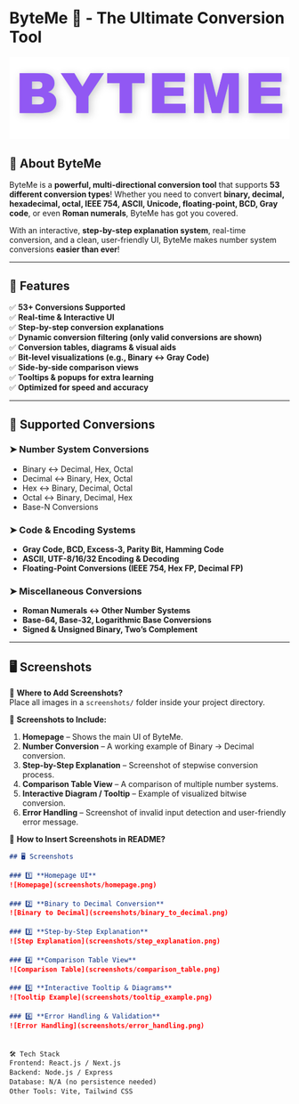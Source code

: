 # **ByteMe 🔄 - The Ultimate Conversion Tool**  
![ByteMe Logo](screenshots/logo.png)

## 📌 **About ByteMe**  
ByteMe is a **powerful, multi-directional conversion tool** that supports **53 different conversion types**! Whether you need to convert **binary, decimal, hexadecimal, octal, IEEE 754, ASCII, Unicode, floating-point, BCD, Gray code**, or even **Roman numerals**, ByteMe has got you covered.  

With an interactive, **step-by-step explanation system**, real-time conversion, and a clean, user-friendly UI, ByteMe makes number system conversions **easier than ever**!  

---

## 🎯 **Features**
✅ **53+ Conversions Supported**  
✅ **Real-time & Interactive UI**  
✅ **Step-by-step conversion explanations**  
✅ **Dynamic conversion filtering (only valid conversions are shown)**  
✅ **Conversion tables, diagrams & visual aids**  
✅ **Bit-level visualizations (e.g., Binary ↔ Gray Code)**  
✅ **Side-by-side comparison views**  
✅ **Tooltips & popups for extra learning**  
✅ **Optimized for speed and accuracy**  

---

## 🔢 **Supported Conversions**  

### **➤ Number System Conversions**  
- Binary ↔ Decimal, Hex, Octal  
- Decimal ↔ Binary, Hex, Octal  
- Hex ↔ Binary, Decimal, Octal  
- Octal ↔ Binary, Decimal, Hex  
- Base-N Conversions  

### **➤ Code & Encoding Systems**  
- **Gray Code, BCD, Excess-3, Parity Bit, Hamming Code**  
- **ASCII, UTF-8/16/32 Encoding & Decoding**  
- **Floating-Point Conversions (IEEE 754, Hex FP, Decimal FP)**  

### **➤ Miscellaneous Conversions**  
- **Roman Numerals ↔ Other Number Systems**  
- **Base-64, Base-32, Logarithmic Base Conversions**  
- **Signed & Unsigned Binary, Two’s Complement**  

---

## 🖥️ **Screenshots**  

📌 **Where to Add Screenshots?**  
Place all images in a `screenshots/` folder inside your project directory.  

📌 **Screenshots to Include:**  
1. **Homepage** – Shows the main UI of ByteMe.  
2. **Number Conversion** – A working example of Binary → Decimal conversion.  
3. **Step-by-Step Explanation** – Screenshot of stepwise conversion process.  
4. **Comparison Table View** – A comparison of multiple number systems.  
5. **Interactive Diagram / Tooltip** – Example of visualized bitwise conversion.  
6. **Error Handling** – Screenshot of invalid input detection and user-friendly error message.  

📌 **How to Insert Screenshots in README?**  
```md
## 🖥️ Screenshots

### 1️⃣ **Homepage UI**
![Homepage](screenshots/homepage.png)

### 2️⃣ **Binary to Decimal Conversion**
![Binary to Decimal](screenshots/binary_to_decimal.png)

### 3️⃣ **Step-by-Step Explanation**
![Step Explanation](screenshots/step_explanation.png)

### 4️⃣ **Comparison Table View**
![Comparison Table](screenshots/comparison_table.png)

### 5️⃣ **Interactive Tooltip & Diagrams**
![Tooltip Example](screenshots/tooltip_example.png)

### 6️⃣ **Error Handling & Validation**
![Error Handling](screenshots/error_handling.png)


🛠️ Tech Stack
Frontend: React.js / Next.js
Backend: Node.js / Express
Database: N/A (no persistence needed)
Other Tools: Vite, Tailwind CSS

